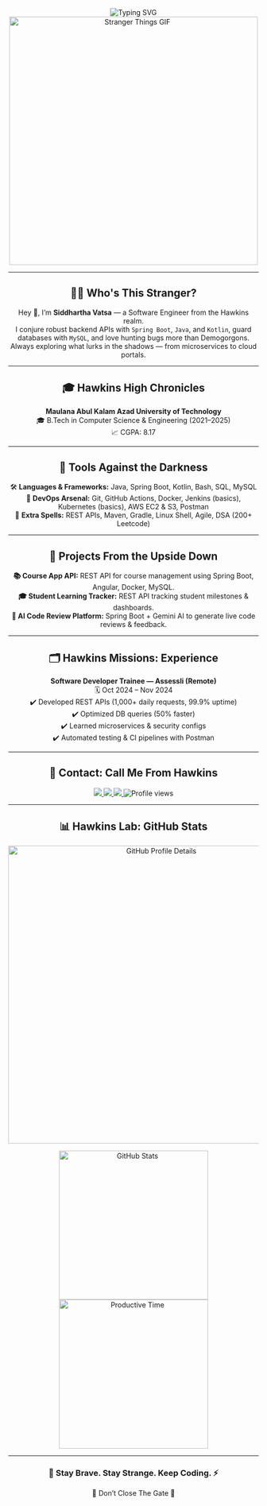 <div align="center">

<img src="https://readme-typing-svg.herokuapp.com?font=Press+Start+2P&size=30&pause=1000&color=FF0000&center=true&vCenter=true&width=900&lines=💀+Welcome+to+the+Upside+Down;🚨+Stranger+Things+Codebase;🔦+I+Am+Siddhartha+Vatsa;🕷️+Backend+Demon+Hunter" alt="Typing SVG"/>

<img src="https://in.pinterest.com/pin/298715387805327937/" alt="Stranger Things GIF" width="500"/>

</div>

---

<div align="center">
  <h2>🧙‍♂️ Who's This Stranger?</h2>
  <p>
    Hey 👋, I’m <strong>Siddhartha Vatsa</strong> — a Software Engineer from the Hawkins realm.<br>
    I conjure robust backend APIs with <code>Spring Boot</code>, <code>Java</code>, and <code>Kotlin</code>, guard databases with <code>MySQL</code>, and love hunting bugs more than Demogorgons.<br>
    Always exploring what lurks in the shadows — from microservices to cloud portals.
  </p>
</div>

---

<div align="center">
  <h2>🎓 Hawkins High Chronicles</h2>
  <p>
    <strong>Maulana Abul Kalam Azad University of Technology</strong><br>
    🎓 B.Tech in Computer Science & Engineering (2021–2025)<br>
    📈 CGPA: 8.17
  </p>
</div>

---

<div align="center">
  <h2>🔧 Tools Against the Darkness</h2>
  <p>
    🛠️ <strong>Languages & Frameworks:</strong> Java, Spring Boot, Kotlin, Bash, SQL, MySQL<br>
    🚀 <strong>DevOps Arsenal:</strong> Git, GitHub Actions, Docker, Jenkins (basics), Kubernetes (basics), AWS EC2 & S3, Postman<br>
    🧩 <strong>Extra Spells:</strong> REST APIs, Maven, Gradle, Linux Shell, Agile, DSA (200+ Leetcode)
  </p>
</div>

---

<div align="center">
  <h2>📂 Projects From the Upside Down</h2>
  <p>
    <strong>📚 Course App API:</strong> REST API for course management using Spring Boot, Angular, Docker, MySQL.<br>
    <strong>🎓 Student Learning Tracker:</strong> REST API tracking student milestones & dashboards.<br>
    <strong>🤖 AI Code Review Platform:</strong> Spring Boot + Gemini AI to generate live code reviews & feedback.
  </p>
</div>

---

<div align="center">
  <h2>🗂️ Hawkins Missions: Experience</h2>
  <p>
    <strong>Software Developer Trainee — Assessli (Remote)</strong><br>
    🗓️ Oct 2024 – Nov 2024<br>
    ✔️ Developed REST APIs (1,000+ daily requests, 99.9% uptime)<br>
    ✔️ Optimized DB queries (50% faster)<br>
    ✔️ Learned microservices & security configs<br>
    ✔️ Automated testing & CI pipelines with Postman
  </p>
</div>

---

<div align="center">
  <h2>📡 Contact: Call Me From Hawkins</h2>
  <p>
    <a href="https://www.linkedin.com/in/vatsasiddhartha">
      <img src="https://img.shields.io/badge/LinkedIn-Hawkins%20Network-0A66C2?style=for-the-badge&logo=linkedin&logoColor=white"/>
    </a>
    <a href="https://linktr.ee/siddharthavatsa">
      <img src="https://img.shields.io/badge/Linktree-Gateway%20To%20The%20Upside%20Down-39E09B?style=for-the-badge&logo=Linktree&logoColor=white"/>
    </a>
    <a href="https://github.com/vatsasiddhartha">
      <img src="https://img.shields.io/badge/GitHub%20Realm-Shadow%20Repo-24292F?style=for-the-badge&logo=github&logoColor=white"/>
    </a>
    <img src="https://komarev.com/ghpvc/?username=vatsasiddhartha&style=for-the-badge&label=Visitors+from+the+Upside+Down" alt="Profile views"/>
  </p>
</div>

---

<div align="center">
  <h2>📊 Hawkins Lab: GitHub Stats</h2>
  <p>
    <img src="https://github-profile-summary-cards.vercel.app/api/cards/profile-details?username=vatsasiddhartha&theme=radical" alt="GitHub Profile Details" width="600"/>
  </p>
  <p>
    <img src="https://github-profile-summary-cards.vercel.app/api/cards/stats?username=vatsasiddhartha&theme=radical" alt="GitHub Stats" width="300"/>
    <img src="https://github-profile-summary-cards.vercel.app/api/cards/productive-time?username=vatsasiddhartha&theme=radical&utcOffset=10" alt="Productive Time" width="300"/>
  </p>
</div>

---

<div align="center">
  <h3>🔦 Stay Brave. Stay Strange. Keep Coding. ⚡</h3>
  <p>👾 Don’t Close The Gate 👾</p>
</div>
